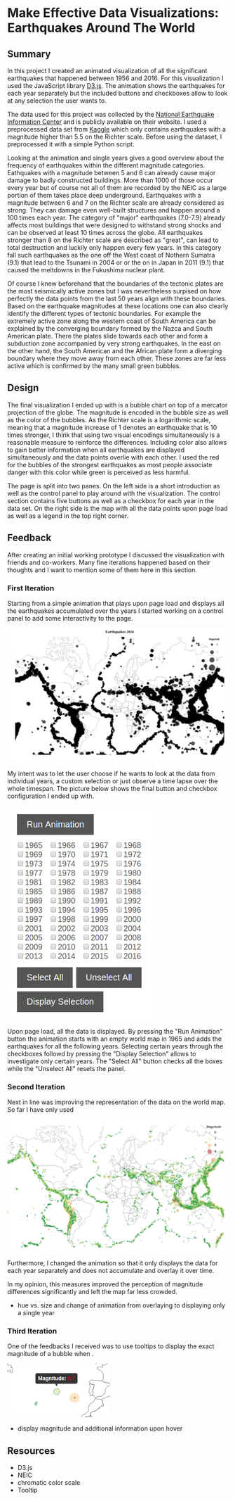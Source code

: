 # Make Effective Data Visualizations: Earthquakes Around The World

## Summary

In this project I created an animated visualization of all the significant 
earthquakes that happened between 1956 and 2016. For this visualization I used 
the JavaScript library [D3.js](https://d3js.org/). The animation shows the 
earthquakes for each year separately but the included buttons and checkboxes
allow to look at any selection the user wants to.

The data used for this project was collected by the [National Earthquake 
Information Center](https://earthquake.usgs.gov/contactus/golden/neic.php) and 
is publicly available on their website. I used a preprocessed data set from 
[Kaggle](https://www.kaggle.com/usgs/earthquake-database) which only contains 
earthquakes with a magnitude higher than 5.5 on the Richter scale. Before using 
the dataset, I preprocessed it with a simple Python script.

Looking at the animation and single years gives a good overview about the
frequency of earthquakes within the different magnitude categories. Eathquakes
with a magnitude between 5 and 6 can already cause major damage to badly 
constructed buildings. More than 1000 of those occur every year but of course
not all of them are recorded by the NEIC as a large portion of them takes place
deep underground. Earthquakes with a magnitude between 6 and 7 on the Richter 
scale are already considered as strong. They can damage even well-built 
structures and happen around a 100 times each year. The category of "major"
earthquakes (7.0-7.9) already affects most buildings that were designed to
withstand strong shocks and can be observed at least 10 times across the globe.
All earthquakes stronger than 8 on the Richter scale are described as "great",
can lead to total destruction and luckily only happen every few years. In this
category fall such earthquakes as the one off the West coast of Nothern Sumatra
(9.1) that lead to the Tsunami in 2004 or or the on in Japan in 2011 (9.1) that
caused the meltdowns in the Fukushima nuclear plant.

Of course I knew beforehand that the boundaries of the tectonic plates are
the most seismically active zones but I was nevertheless surpised on how 
perfectly the data points from the last 50 years align with these boundaries. 
Based on the earthquake magnitudes at these locations one can also clearly
identify the different types of tectonic boundaries. For example the extremely
active zone along the western coast of South America can be explained by the 
converging boundary formed by the Nazca and South American plate. There the 
plates slide towards each other and form a subduction zone accompanied by
very strong earthquakes. In the east on the other hand, the South American and 
the African plate form a diverging boundary where they move away from each 
other. These zones are far less active which is confirmed by the many small 
green bubbles.

## Design

The final visualization I ended up with is a bubble chart on top of a mercator
projection of the globe. The magnitude is encoded in the bubble size as well as
the color of the bubbles. As the Richter scale is a logarithmic scale, meaning
that a magnitude increase of 1 denotes an earthquake that is 10 times stronger, 
I think that using two visual encodings simultaneously is a reasonable measure
to reinforce the differences. Including color also allows to gain better
information when all earthquakes are displayed simultaneously and the data points
overlie with each other. I used the red for the bubbles of the strongest 
earthquakes as most people associate danger with this color while green is 
perceived as less harmful.

The page is split into two panes. On the left side is a short introduction
as well as the control panel to play around with the visualization. The control
section contains five buttons as well as a checkbox for each year in the data 
set. On the right side is the map with all the data points upon page load as 
well as a legend in the top right corner.

## Feedback

After creating an initial working prototype I discussed the 
visualization with friends and co-workers. Many fine iterations happened based 
on their thoughts and I want to mention some of them here in this section.

### First Iteration

Starting from a simple animation that plays upon page load and displays all the 
earthquakes accumulated over the years I started working on a control panel to 
add some interactivity to the page. 

![Prototype](image1.png)

My intent was to let the user choose if he wants to look at the data from 
individual years, a custom selection or just observe a time lapse over the whole
timespan. The picture below shows the final button and checkbox configuration I
ended up with.

![Control Panel](image2.png)

Upon page load, all the data is displayed. By pressing the "Run Animation" button
the animation starts with an empty world map in 1965 and adds the earthquakes 
for all the following years. Selecting certain years through the checkboxes 
followd by pressing the "Display Selection" allows to investigate only certain
years. The "Select All" button checks all the boxes while the "Unselect All"
resets the panel.

### Second Iteration

Next in line was improving the representation of the data on the world map. So 
far I have only used

![Bubble Size and Color](image3.png)

Furthermore, I changed the animation so that it only displays the data for each
year separately and does not accumulate and overlay it over time.

In my opinion, this measures improved the perception of magnitude differences
significantly and left the map far less crowded.

- hue vs. size and change of animation from overlaying to displaying only a single year

### Third Iteration

One of the feedbacks I received was to use tooltips to display the exact 
magnitude of a bubble when .


![Tooltip](image4.png)

- display magnitude and additional information upon hover





## Resources

* D3.js
* NEIC
* chromatic color scale
* Tooltip